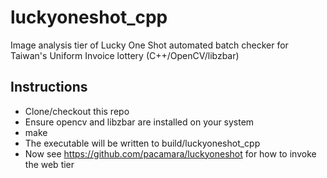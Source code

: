 # luckyoneshot_cpp
Image analysis tier of Lucky One Shot automated batch checker for Taiwan's Uniform Invoice lottery (C++/OpenCV/libzbar)

## Instructions
* Clone/checkout this repo
* Ensure opencv and libzbar are installed on your system
* make
* The executable will be written to build/luckyoneshot_cpp
* Now see https://github.com/pacamara/luckyoneshot for how to invoke the web tier


